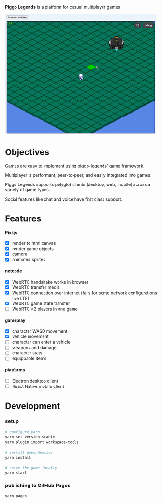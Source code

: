 __Piggo Legends__ is a platform for casual multiplayer games

<kbd>
<img src="screenshots/5.gif" style="width:500px">
</kbd>

# Objectives

Games are easy to implement using piggo-legends' game framework.

Multiplayer is performant, peer-to-peer, and easily integrated into games. 

Piggo Legends supports polyglot clients (desktop, web, mobile) across a variety of game types.

Social features like chat and voice have first class support.

# Features

#### Pixi.js
- [x] render to html canvas
- [x] render game objects
- [x] camera
- [x] animated sprites

#### netcode
- [x] WebRTC handshake works in browser
- [x] WebRTC transfer media
- [x] WebRTC connection over internet (fails for some network configurations like LTE)
- [x] WebRTC game state transfer
- [ ] WebRTC >2 players in one game

#### gameplay
- [x] character WASD movement
- [x] vehicle movement
- [ ] character can enter a vehicle
- [ ] weapons and damage
- [ ] character stats
- [ ] equippable items

#### platforms
- [ ] Electron desktop client
- [ ] React Native mobile client

# Development

### setup

```bash
# configure yarn
yarn set version stable
yarn plugin import workspace-tools

# install dependencies
yarn install

# serve the game locally
yarn start
```

### publishing to GitHub Pages
```
yarn pages
```
